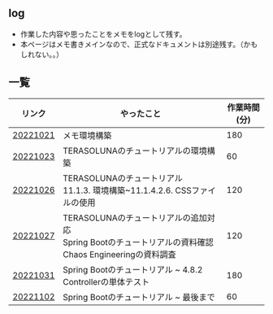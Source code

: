 ## log
- 作業した内容や思ったことをメモをlogとして残す。
- 本ページはメモ書きメインなので、正式なドキュメントは別途残す。（かもしれない。。）

## 一覧

|リンク|やったこと|作業時間(分)|
|---|---|---|
|[20221021](https://shooketani.github.io/note/log/20221021)|メモ環境構築|180|
|[20221023](https://shooketani.github.io/note/log/20221023)|TERASOLUNAのチュートリアルの環境構築|60|
|[20221026](https://shooketani.github.io/note/log/20221026)|TERASOLUNAのチュートリアル<br>11.1.3. 環境構築~11.1.4.2.6. CSSファイルの使用|120|
|[20221027](https://shooketani.github.io/note/log/20221027)|TERASOLUNAのチュートリアルの追加対応<br>Spring Bootのチュートリアルの資料確認<br>Chaos Engineeringの資料調査|120|
|[20221031](https://shooketani.github.io/note/log/20221031)|Spring Bootのチュートリアル ~ 4.8.2 Controllerの単体テスト|180|
|[20221102](https://shooketani.github.io/note/log/20221102)|Spring Bootのチュートリアル ~ 最後まで|60|
